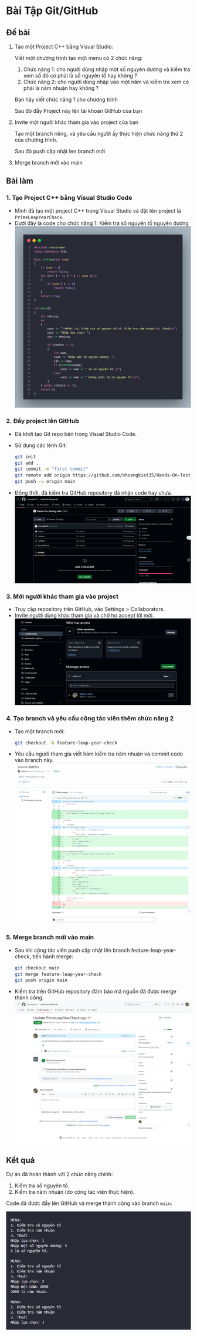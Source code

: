 # Bài Tập Git/GitHub

## Đề bài

1. Tạo một Project C++ bằng Visual Studio:

   Viết một chương trình tạo một menu có 2 chức năng:

   1. Chức năng 1: cho người dùng nhập một số nguyên dương và kiểm tra xem số đó có phải là số nguyên tố hay không ?
   2. Chức năng 2: cho người dùng nhập vào một năm và kiểm tra xem có phải là năm nhuận hay không ?

   Bạn hãy viết chức năng 1 cho chương trình

   Sau đó đẩy Project này lên tài khoản GitHub của bạn

2. Invite một người khác tham gia vào project của bạn

   Tạo một branch riêng, và yêu cầu người ấy thực hiện chức năng thứ 2 của chương trình.

   Sau đó push cập nhật len branch mới

3. Merge branch mới vào main

## Bài làm

### 1. Tạo Project C++ bằng Visual Studio Code

- Mình đã tạo một project C++ trong Visual Studio và đặt tên project là `PrimeLeapYearCheck`.
- Dưới đây là code cho chức năng 1: Kiểm tra số nguyên tố nguyên dương
  ![image](images/TH-01-feature-01.png)

### 2. Đẩy project lên GitHub

- Đã khởi tạo Git repo bên trong Visual Studio Code.
- Sử dụng các lệnh Git:

  ```bash
  git init
  git add .
  git commit -m "first commit"
  git remote add origin https://github.com/nhoangkiet35/Hands-On-Testing-Labs
  git push -u origin main
  ```

- Đồng thời, đã kiểm tra GitHub repository đã nhận code hay chưa.
  ![image](images/TH-01-github-repo.png)

### 3. Mời người khác tham gia vào project

- Truy cập repository trên GitHub, vào Settings > Collaborators.
- Invite người dùng khác tham gia và chờ họ accept lời mời.
  ![image](images/TH-01-invite-people-join.png)

### 4. Tạo branch và yêu cầu cộng tác viên thêm chức năng 2

- Tạo một branch mới:

  ```bash
  git checkout -b feature-leap-year-check
  ```

- Yêu cầu người tham gia viết hàm kiểm tra năm nhuận và commit code vào branch này.
  ![image](images/TH-01-feature-02.png)

### 5. Merge branch mới vào main

- Sau khi cộng tác viên push cập nhật lên branch feature-leap-year-check, tiến hành merge:

  ```bash
  git checkout main
  git merge feature-leap-year-check
  git push origin main
  ```

- Kiểm tra trên GitHub repository đảm bảo mã nguồn đã được merge thành công.
  ![image](images/TH-01-merge-2-branch.png)

## Kết quả

Dự án đã hoàn thành với 2 chức năng chính:

1. Kiểm tra số nguyên tố.
2. Kiểm tra năm nhuận (do cộng tác viên thực hiện).

Code đã được đẩy lên GitHub và merge thành công vào branch `main`.

![image](images/TH-01-result.png)
